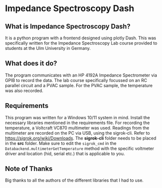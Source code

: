 Impedance Spectroscopy Dash
===========================
What is Impedance Spectroscopy Dash?
------------------------------------
It is a python program with a frontend designed using plotly Dash. This was specifically written for the Impedance Spectroscopy Lab course provided to students at the Ulm University in Germany.

What does it do?
----------------
The program communicates with an HP 4192A Impedance Spectrometer via GPIB to record the data. The lab course specifically focussed on an RC parallel circuit and a PVAC sample. For the PVAC sample, the temperature was also recorded.

Requirements
------------
This program was written for a Windows 10/11 system in mind. Install the necessary libraries mentioned in the requirements file. For recording the temperature, a Voltcraft VC870 multimeter was used. Readings from the multimeter are recorded on the PC via USB, using the sigrok-cli. Refer to https://sigrok.org/wiki/Downloads. The **sigrok-cli** folder needs to be placed in the **src** folder. Make sure to edit the `sigrok_cmd` in the `Databackend.multimeterGetTemperature` method with the specific voltmeter driver and location (hid, serial etc.) that is applicable to you.

Note of Thanks
--------------
Big thanks to all the authors of the different libraries that I had to use.